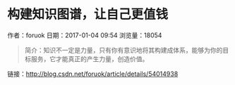 # 构建知识图谱，让自己更值钱
作者：foruok
日期：2017-01-04 09:54
浏览量：18054
> 简介：知识不一定是力量，只有你有意识地将其构建成体系，能够为你的目标服务，它才能真正的产生力量，创造价值。

 链接：http://blog.csdn.net/foruok/article/details/54014938
